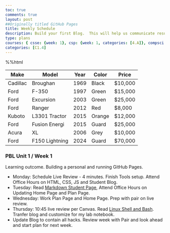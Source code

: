 ```yaml
---
toc: true
comments: true
layout: post
##Originally titled GitHub Pages
title: Weekly Schedule
description: Build your first Blog.  This will help us communicate results.
type: plans
courses: { csse: {week: 1}, csp: {week: 1, categories: [4.A]}, compsci: {week: 1} }
categories: [C1.4]
---
```

%%html
<table class="table">
    <thead>
        <tr>
            <th>Make</th>
            <th>Model</th>
            <th>Year</th>
            <th>Color</th>
            <th>Price</th>
        </tr>
    </thead>
    <tbody>
        <tr>
            <td>Cadillac</td>
            <td>Broughan</td>
            <td>1969</td>
            <td>Black</td>
            <td>$10,000</td>
        </tr>
        <tr>
            <td>Ford</td>
            <td>F-350</td>
            <td>1997</td>
            <td>Green</td>
            <td>$15,000</td>
        </tr>
        <tr>
            <td>Ford</td>
            <td>Excursion</td>
            <td>2003</td>
            <td>Green</td>
            <td>$25,000</td>
        </tr>
        <tr>
            <td>Ford</td>
            <td>Ranger</td>
            <td>2012</td>
            <td>Red</td>
            <td>$8,000</td>
        </tr>
        <tr>
            <td>Kuboto</td>
            <td>L3301 Tractor</td>
            <td>2015</td>
            <td>Orange</td>
            <td>$12,000</td>
        </tr>
        <tr>
            <td>Ford</td>
            <td>Fusion Energi</td>
            <td>2015</td>
            <td>Guard</td>
            <td>$25,000</td>
        </tr>
        <tr>
            <td>Acura</td>
            <td>XL</td>
            <td>2006</td>
            <td>Grey</td>
            <td>$10,000</td>
        </tr>
        <tr>
            <td>Ford</td>
            <td>F150 Lightning</td>
            <td>2024</td>
            <td>Guard</td>
            <td>$70,000</td>
        </tr>
    </tbody>
</table>

### PBL Unit 1 / Week 1
Learning outcome. Building a personal and running GitHub Pages.
- Monday: Schedule Live Review - 4 minutes. Finish Tools setup. Attend Office Hours on HTML, CSS, JS and Student Blog.
- Tuesday: Read [Markdown Student Page](https://nighthawkcoders.github.io/teacher//c4.3/c5.0/2023/08/17/markdown-html_fragments.html), Attend Office Hours on Updating Home Page and Plan Page.
- Wednesday: Work Plan Page and Home Page.  Prep with pair on live review.
- Thursday: 10:45 live review per Canvas.  Read [Linux Shell and Bash](https://nighthawkcoders.github.io/teacher//5.a/c4.1/2023/08/16/linux_shell_IPYNB_2_.html).  Tranfer blog and customize for my lab notebook.
- Update Blog to contain all hacks.  Review week with Pair and look ahead and start plan for next week.
